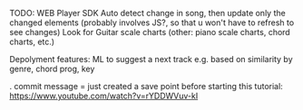 TODO:
WEB Player SDK
Auto detect change in song, then update only the changed elements (probably involves JS?, so that u won't have to refresh to see changes)
Look for Guitar scale charts (other: piano scale charts, chord charts, etc.)

Depolyment features:
    ML to suggest a next track
    e.g. based on similarity by genre, chord prog, key


. commit message = just created a save point before starting this tutorial: https://www.youtube.com/watch?v=rYDDWVuv-kI
